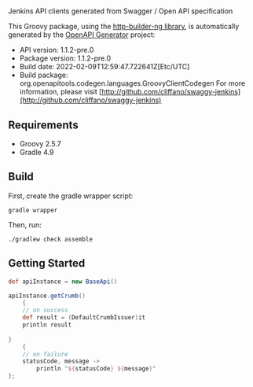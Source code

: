 # 

Jenkins API clients generated from Swagger / Open API specification

This Groovy package, using the [http-builder-ng library](https://http-builder-ng.github.io/http-builder-ng/), is automatically generated by the [OpenAPI Generator](https://openapi-generator.tech) project:

- API version: 1.1.2-pre.0
- Package version: 1.1.2-pre.0
- Build date: 2022-02-09T12:59:47.722641Z[Etc/UTC]
- Build package: org.openapitools.codegen.languages.GroovyClientCodegen
For more information, please visit [http://github.com/cliffano/swaggy-jenkins](http://github.com/cliffano/swaggy-jenkins)

## Requirements

* Groovy 2.5.7
* Gradle 4.9

## Build

First, create the gradle wrapper script:

```
gradle wrapper
```

Then, run:

```
./gradlew check assemble
```

## Getting Started


```groovy
def apiInstance = new BaseApi()

apiInstance.getCrumb()
    {
    // on success
    def result = (DefaultCrumbIssuer)it
    println result
    
}
    {
    // on failure
    statusCode, message ->
        println "${statusCode} ${message}"
};
```

